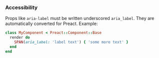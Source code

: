 ### Accessibility
Props like `aria-label` must be written underscored `aria_label`. They are automatically converted for Preact. Example:
```ruby
class MyComponent < Preact::Component::Base
  render do
    SPAN(aria_label: 'label text') { 'some more text' }
  end
end
```
